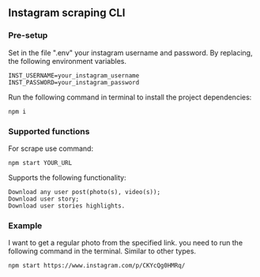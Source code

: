 ## Instagram scraping CLI
### Pre-setup

Set in the file ".env" your instagram username and password. By replacing, the following environment variables.
```
INST_USERNAME=your_instagram_username
INST_PASSWORD=your_instagram_password
```
Run the following command in terminal to install the project dependencies:
```
npm i
```

### Supported functions

For scrape use command:
```
npm start YOUR_URL
```

Supports the following functionality:
```
Download any user post(photo(s), video(s));
Download user story;
Download user stories highlights.
```
### Example

I want to get a regular photo from the specified link. you need to run the following command in the terminal. Similar to other types.

```
npm start https://www.instagram.com/p/CKYcQg0HMRq/
```
